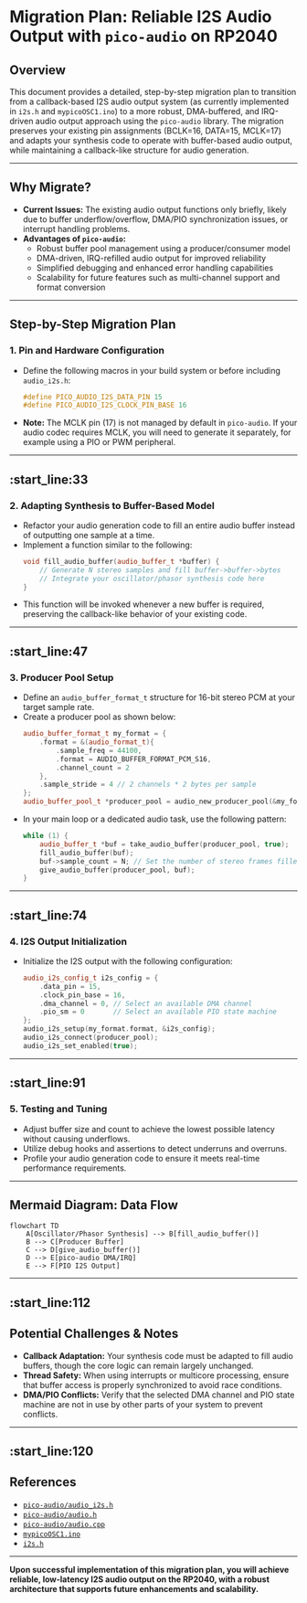 # Migration Plan: Reliable I2S Audio Output with `pico-audio` on RP2040

## Overview

This document provides a detailed, step-by-step migration plan to transition from a callback-based I2S audio output system (as currently implemented in `i2s.h` and `mypicoOSC1.ino`) to a more robust, DMA-buffered, and IRQ-driven audio output approach using the `pico-audio` library. The migration preserves your existing pin assignments (BCLK=16, DATA=15, MCLK=17) and adapts your synthesis code to operate with buffer-based audio output, while maintaining a callback-like structure for audio generation.

---

## Why Migrate?

- **Current Issues:** The existing audio output functions only briefly, likely due to buffer underflow/overflow, DMA/PIO synchronization issues, or interrupt handling problems.
- **Advantages of `pico-audio`:**
  - Robust buffer pool management using a producer/consumer model
  - DMA-driven, IRQ-refilled audio output for improved reliability
  - Simplified debugging and enhanced error handling capabilities
  - Scalability for future features such as multi-channel support and format conversion

---

## Step-by-Step Migration Plan

### 1. **Pin and Hardware Configuration**

- Define the following macros in your build system or before including `audio_i2s.h`:
  ```c
  #define PICO_AUDIO_I2S_DATA_PIN 15
  #define PICO_AUDIO_I2S_CLOCK_PIN_BASE 16
  ```
- **Note:** The MCLK pin (17) is not managed by default in `pico-audio`. If your audio codec requires MCLK, you will need to generate it separately, for example using a PIO or PWM peripheral.

---

:start_line:33
-------
### 2. **Adapting Synthesis to Buffer-Based Model**

- Refactor your audio generation code to fill an entire audio buffer instead of outputting one sample at a time.
- Implement a function similar to the following:
  ```cpp
  void fill_audio_buffer(audio_buffer_t *buffer) {
      // Generate N stereo samples and fill buffer->buffer->bytes
      // Integrate your oscillator/phasor synthesis code here
  }
  ```
- This function will be invoked whenever a new buffer is required, preserving the callback-like behavior of your existing code.

---

:start_line:47
-------
### 3. **Producer Pool Setup**

- Define an `audio_buffer_format_t` structure for 16-bit stereo PCM at your target sample rate.
- Create a producer pool as shown below:
  ```cpp
  audio_buffer_format_t my_format = {
      .format = &(audio_format_t){
          .sample_freq = 44100,
          .format = AUDIO_BUFFER_FORMAT_PCM_S16,
          .channel_count = 2
      },
      .sample_stride = 4 // 2 channels * 2 bytes per sample
  };
  audio_buffer_pool_t *producer_pool = audio_new_producer_pool(&my_format, 3, 256);
  ```
- In your main loop or a dedicated audio task, use the following pattern:
  ```cpp
  while (1) {
      audio_buffer_t *buf = take_audio_buffer(producer_pool, true);
      fill_audio_buffer(buf);
      buf->sample_count = N; // Set the number of stereo frames filled
      give_audio_buffer(producer_pool, buf);
  }
  ```

---

:start_line:74
-------
### 4. **I2S Output Initialization**

- Initialize the I2S output with the following configuration:
  ```cpp
  audio_i2s_config_t i2s_config = {
      .data_pin = 15,
      .clock_pin_base = 16,
      .dma_channel = 0, // Select an available DMA channel
      .pio_sm = 0       // Select an available PIO state machine
  };
  audio_i2s_setup(my_format.format, &i2s_config);
  audio_i2s_connect(producer_pool);
  audio_i2s_set_enabled(true);
  ```

---

:start_line:91
-------
### 5. **Testing and Tuning**

- Adjust buffer size and count to achieve the lowest possible latency without causing underflows.
- Utilize debug hooks and assertions to detect underruns and overruns.
- Profile your audio generation code to ensure it meets real-time performance requirements.

---

## Mermaid Diagram: Data Flow

```mermaid
flowchart TD
    A[Oscillator/Phasor Synthesis] --> B[fill_audio_buffer()]
    B --> C[Producer Buffer]
    C --> D[give_audio_buffer()]
    D --> E[pico-audio DMA/IRQ]
    E --> F[PIO I2S Output]
```

---

:start_line:112
-------
## Potential Challenges & Notes

- **Callback Adaptation:** Your synthesis code must be adapted to fill audio buffers, though the core logic can remain largely unchanged.
- **Thread Safety:** When using interrupts or multicore processing, ensure that buffer access is properly synchronized to avoid race conditions.
- **DMA/PIO Conflicts:** Verify that the selected DMA channel and PIO state machine are not in use by other parts of your system to prevent conflicts.

---

:start_line:120
-------
## References

- [`pico-audio/audio_i2s.h`](pico-audio/audio_i2s.h:1)
- [`pico-audio/audio.h`](pico-audio/audio.h:1)
- [`pico-audio/audio.cpp`](pico-audio/audio.cpp:1)
- [`mypicoOSC1.ino`](mypicoOSC1.ino:1)
- [`i2s.h`](i2s.h:1)

---

**Upon successful implementation of this migration plan, you will achieve reliable, low-latency I2S audio output on the RP2040, with a robust architecture that supports future enhancements and scalability.**
